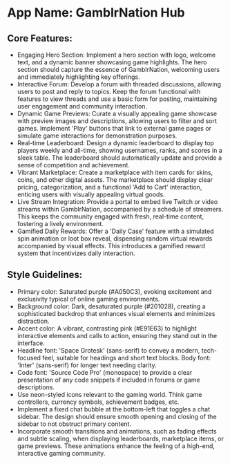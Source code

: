 # **App Name**: GamblrNation Hub

## Core Features:

- Engaging Hero Section: Implement a hero section with logo, welcome text, and a dynamic banner showcasing game highlights. The hero section should capture the essence of GamblrNation, welcoming users and immediately highlighting key offerings.
- Interactive Forum: Develop a forum with threaded discussions, allowing users to post and reply to topics. Keep the forum functional with features to view threads and use a basic form for posting, maintaining user engagement and community interaction.
- Dynamic Game Previews: Curate a visually appealing game showcase with preview images and descriptions, allowing users to filter and sort games. Implement 'Play' buttons that link to external game pages or simulate game interactions for demonstration purposes.
- Real-time Leaderboard: Design a dynamic leaderboard to display top players weekly and all-time, showing usernames, ranks, and scores in a sleek table. The leaderboard should automatically update and provide a sense of competition and achievement.
- Vibrant Marketplace: Create a marketplace with item cards for skins, coins, and other digital assets. The marketplace should display clear pricing, categorization, and a functional 'Add to Cart' interaction, enticing users with visually appealing virtual goods.
- Live Stream Integration: Provide a portal to embed live Twitch or video streams within GamblrNation, accompanied by a schedule of streamers. This keeps the community engaged with fresh, real-time content, fostering a lively environment.
- Gamified Daily Rewards: Offer a 'Daily Case' feature with a simulated spin animation or loot box reveal, dispensing random virtual rewards accompanied by visual effects. This introduces a gamified reward system that incentivizes daily interaction.

## Style Guidelines:

- Primary color: Saturated purple (#A050C3), evoking excitement and exclusivity typical of online gaming environments.
- Background color: Dark, desaturated purple (#201028), creating a sophisticated backdrop that enhances visual elements and minimizes distraction.
- Accent color: A vibrant, contrasting pink (#E91E63) to highlight interactive elements and calls to action, ensuring they stand out in the interface.
- Headline font: 'Space Grotesk' (sans-serif) to convey a modern, tech-focused feel, suitable for headings and short text blocks. Body font: 'Inter' (sans-serif) for longer text needing clarity.
- Code font: 'Source Code Pro' (monospace) to provide a clear presentation of any code snippets if included in forums or game descriptions.
- Use neon-styled icons relevant to the gaming world. Think game controllers, currency symbols, achievement badges, etc.
- Implement a fixed chat bubble at the bottom-left that toggles a chat sidebar. The design should ensure smooth opening and closing of the sidebar to not obstruct primary content.
- Incorporate smooth transitions and animations, such as fading effects and subtle scaling, when displaying leaderboards, marketplace items, or game previews. These animations enhance the feeling of a high-end, interactive gaming community.